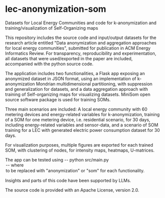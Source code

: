 # lec-anonymization-som
Datasets for Local Energy Communities and code for k-anonymization and training/visualization of Self-Organizing maps

This repository includes the source code and input/output datasets for the research article entitled 
"Data anonymization and aggregation approaches for local energy communities", 
submitted for publication in ACM Energy Informatics Review.
For transparency, reproducibility and experimentation, all datasets that were used/exported in the paper are included, 
accompanied with the python source code. 

The application includes two functionalities, a Flask app exposing an anonymized dataset in JSON format, using an 
implementation of k-anonymization Mondrian multidimensional partitioning, with suppression and generalization for datasets, and 
a data aggregation approach with training of Self-organizing maps for visualizing datasets. MiniSom open source software package is 
used for training SOMs. 

Three main scenarios are included: A local energy community with 60 metering devices and energy-related variables for k-anonymization, 
training of a SOM for one metering device, i.e. residential scenario, for 30 days, including energy-related variables and sensor-data, and
a scenario of SOM training for a LEC with generated electric power consumption dataset for 30 days.


For visualization purposes, multiple figures are exported for each trained SOM, with clustering of nodes, for intensity maps, heatmaps, 
U-matrices.

The app can be tested using 
-- python src/main.py <option> --
where <option> to be replaced with "anonymization" or "som" for each functionality.

Insights and parts of this code have been supported by LLMs.

The source code is provided with an Apache License, version 2.0.
